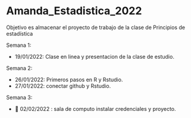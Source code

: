 # Amanda_Estadistica_2022
Objetivo es almacenar el proyecto de trabajo de la clase de Principios de estadística

Semana 1:
+ 19/01/2022: Clase en linea y presentacion de la clase de estudio. 

Semana 2: 
+ 26/01/2022: Primeros pasos en R y Rstudio.
+ 27/01/2022: conectar github y Rstudio.

Semana 3:
+ :dart: 02/02/2022 : sala de computo instalar credenciales y proyecto.